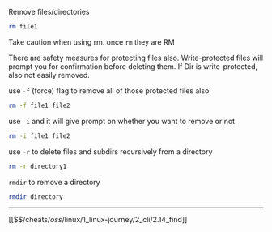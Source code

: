 Remove files/directories

``` bash
rm file1
```

Take caution when using rm. once `rm` they are RM

There are safety measures for protecting files also. 
Write-protected files will prompt you for confirmation before deleting them.
If Dir is write-protected, also not easily removed.

use `-f` (force) flag to remove all of those protected files also

``` bash
rm -f file1 file2
```

use `-i` and it will give prompt on whether you want to remove or not

``` bash
rm -i file1 file2
```

use `-r` to delete files and subdirs recursively from a directory

``` bash
rm -r directory1
```

`rmdir` to remove a directory

``` bash
rmdir directory
```

---
[[$$$/$cheats/$oss/$linux/1_linux-journey/2_cli/2.14_find]]